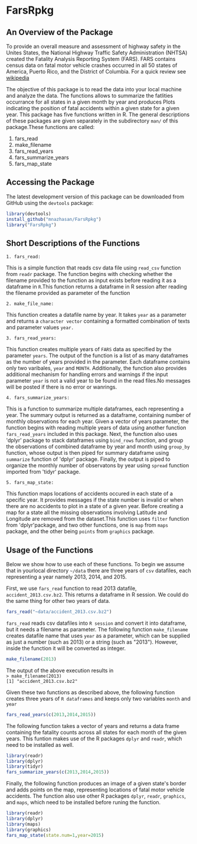 # FarsRpkg


## An Overview of the Package

To provide an overall measure and assessment of highway safety in the Unites States, the National Highway Traffic Safety Administration (NHTSA) created the Fatality Analysis Reporting System (FARS). FARS contains census data on fatal motor vehicle crashes occurred in all 50 states of America, Puerto Rico, and the District of Columbia. For a quick review see [wikipedia](https://en.wikipedia.org/wiki/Fatality_Analysis_Reporting_System)

The objective of this package is to read the data into your local machine and analyze the data. The functions allows to summarize the fatlities occurrance for all states in a given month by year and produces Plots indicating the position of fatal accidents within a given state for a given year. This package has five functions written in R. The general descriptions of these packages are given separately in the subdirectory `man/` of this package.These functions are called:

1. fars_read 
2. make_filename
3. fars_read_years
4. fars_summarize_years
5. fars_map_state

## Accessing the Package

The latest development version of this package can be downloaded from GitHub using the `devtools` package:
```R
library(devtools)  
install_github("mnazhasan/FarsRpkg")  
library("FarsRpkg")
```


## Short Descriptions of the Functions

`1. fars_read:`   

This is a simple function that reads csv data file using `read_csv` function from `readr` package. The function begins with checking whether the filename provided to the function as input exists before reading it as a dataframe in `R`.This function returns a dataframe in R session after reading the
filename provided as parameter of the function

`2. make_file_name:`

This function creates a datafile name by year. It takes `year` as a parameter and returns a `character vector` containing a formatted combination of texts and parameter values `year.`

`3. fars_read_years:`   

This function creates multiple years of `FARS` data as specified by the
parameter `years`. The output of the function is a list of as many dataframes
as the number of years provided in the parameter. Each dataframe contains only
two varibales, `year` and `MONTH`. Additionally, the function
also provides additional mechanism for handling errors and warnings if the
input parameter `year` is not a valid year to be found in the read files.No messages will be posted if there is no error or wanrings.

`4. fars_summarize_years:`  

This is a function to summarize multiple dataframes, each representing a year. The summary output is returned as a dataframe, containing number of monthly
observations for each year. Given a vector of years parameter, the function
begins with reading multiple years of data using another function
`fars_read_years` included in this package. Next, the function also
uses 'dplyr' package to stack dataframes using `bind_rows` function, 
and group the observations of combined dataframe by year and month using
`group_by` function, whose output is then piped for summary
dataframe using `summarize` function of 'dplyr' package. Finally,
the output is piped to organize the monthly number of observatons by year using
`spread` function imported from 'tidyr' package.

`5. fars_map_state:`  

This function maps locations of accidents occured in each state of a specific
year. It provides messages if the state number is invalid or when there are no
accidents to plot in a state of a given year. Before creating a map for a state
all the missing observations involving Latitude and Longitude are removed from
the dataset.This function uses `filter` function from 'dplyr'package, and two other functions, one is `map` from `maps` package, and the other being `points` from `graphics` package.

## Usage of the Functions

Below we show how to use each of these functions. To begin we assume that in yourlocal directory `~/data` there are three years of `csv` datafiles, each representing a year namely 2013, 2014, and 2015.  

First, we use `fars_read` function to read 2013 datafile, `accident_2013.csv.bz2`. This returns a dataframe in R session. We could do the same thing for other two years of data. 

```R
fars_read("~data/accident_2013.csv.bz2")
```  

`fars_read` reads csv datafiles into `R session` and convert it into dataframe, but it needs a filename as parameter. The following function `make_filename` creates datafile name that uses `year` as a parameter, which can be supplied as just a number (such as 2013) or a string (such as "2013"). However, inside the function it will be converted as integer.

```R
make_filename(2013)
```  

The output of the above execution results in  
`> make_filename(2013)`  
`[1] "accident_2013.csv.bz2"`  

Given these two functions as described above, the following function creates three years of `R dataframes` and keeps only two variables `month` and `year`  

```R
fars_read_years(c(2013,2014,2015))
```  

The following function takes a vector of years and returns a data frame containing the fatality counts across all states for each month of the given years. This funtion makes use of the R packages `dplyr` and `readr`, which need to be installed as well.

```R
library(readr)  
library(dplyr)  
library(tidyr) 
fars_summarize_years(c(2013,2014,2015))
```

Finally, the following function produces an image of a given state's border and adds points on the map, representing locations of fatal motor vehicle accidents. The function also use other R packages `dplyr`, `readr`, `graphics`, and `maps`, which need to be installed before runing the function.

```R
library(readr)  
library(dplyr)  
library(maps)  
library(graphics)  
fars_map_state(state.num=1,year=2015)
```


